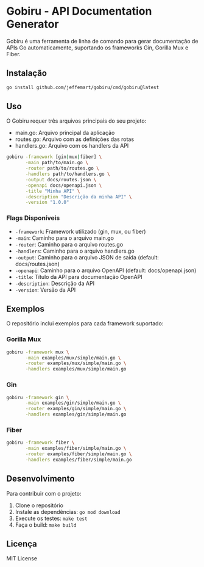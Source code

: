 # Gobiru - API Documentation Generator

Gobiru é uma ferramenta de linha de comando para gerar documentação de APIs Go automaticamente, suportando os frameworks Gin, Gorilla Mux e Fiber.

## Instalação

```bash
go install github.com/jeffemart/gobiru/cmd/gobiru@latest
```

## Uso

O Gobiru requer três arquivos principais do seu projeto:
- main.go: Arquivo principal da aplicação
- routes.go: Arquivo com as definições das rotas
- handlers.go: Arquivo com os handlers da API

```bash
gobiru -framework [gin|mux|fiber] \
       -main path/to/main.go \
       -router path/to/routes.go \
       -handlers path/to/handlers.go \
       -output docs/routes.json \
       -openapi docs/openapi.json \
       -title "Minha API" \
       -description "Descrição da minha API" \
       -version "1.0.0"
```

### Flags Disponíveis

- `-framework`: Framework utilizado (gin, mux, ou fiber)
- `-main`: Caminho para o arquivo main.go
- `-router`: Caminho para o arquivo routes.go
- `-handlers`: Caminho para o arquivo handlers.go
- `-output`: Caminho para o arquivo JSON de saída (default: docs/routes.json)
- `-openapi`: Caminho para o arquivo OpenAPI (default: docs/openapi.json)
- `-title`: Título da API para documentação OpenAPI
- `-description`: Descrição da API
- `-version`: Versão da API

## Exemplos

O repositório inclui exemplos para cada framework suportado:

### Gorilla Mux
```bash
gobiru -framework mux \
       -main examples/mux/simple/main.go \
       -router examples/mux/simple/main.go \
       -handlers examples/mux/simple/main.go
```

### Gin
```bash
gobiru -framework gin \
       -main examples/gin/simple/main.go \
       -router examples/gin/simple/main.go \
       -handlers examples/gin/simple/main.go
```

### Fiber
```bash
gobiru -framework fiber \
       -main examples/fiber/simple/main.go \
       -router examples/fiber/simple/main.go \
       -handlers examples/fiber/simple/main.go
```

## Desenvolvimento

Para contribuir com o projeto:

1. Clone o repositório
2. Instale as dependências: `go mod download`
3. Execute os testes: `make test`
4. Faça o build: `make build`

## Licença

MIT License